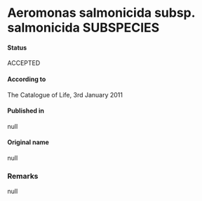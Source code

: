 # Aeromonas salmonicida subsp. salmonicida SUBSPECIES

#### Status
ACCEPTED

#### According to
The Catalogue of Life, 3rd January 2011

#### Published in
null

#### Original name
null

### Remarks
null